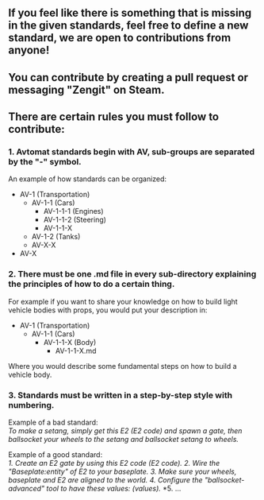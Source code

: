 ## If you feel like there is something that is missing in the given standards, feel free to define a new standard, we are open to contributions from anyone!
## You can contribute by creating a pull request or messaging "Zengit" on Steam.

## There are certain rules you must follow to contribute:

### 1. Avtomat standards begin with AV, sub-groups are separated by the "-" symbol.
An example of how standards can be organized:
* AV-1 (Transportation)
  * AV-1-1 (Cars)
    * AV-1-1-1 (Engines)
    * AV-1-1-2 (Steering)
    * AV-1-1-X
  * AV-1-2 (Tanks)
  * AV-X-X
* AV-X
  
### 2. There must be one .md file in every sub-directory explaining the principles of how to do a certain thing.
For example if you want to share your knowledge on how to build light vehicle bodies with props, you would put your description in:
 * AV-1 (Transportation)
   * AV-1-1 (Cars)
     * AV-1-1-X (Body)
       * AV-1-1-X.md

Where you would describe some fundamental steps on how to build a vehicle body.

### 3. Standards must be written in a step-by-step style with numbering.
Example of a bad standard:<br>
*To make a setang, simply get this E2 (E2 code) and spawn a gate, then ballsocket your wheels to the setang and ballsocket setang to wheels.*

Example of a good standard:<br>
*1. Create an E2 gate by using this E2 code (E2 code).*
*2. Wire the "Baseplate:entity" of E2 to your baseplate.*
*3. Make sure your wheels, baseplate and E2 are aligned to the world.*
*4. Configure the "ballsocket-advanced" tool to have these values: (values).*
*5. ...
 
